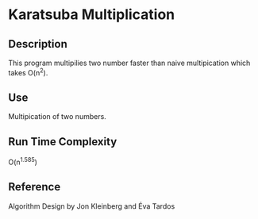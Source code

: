 # Karatsuba Multiplication

## Description
This program multipilies two number faster than naive multipication which takes O(n<sup>2</sup>).
 
## Use
Multipication of two numbers. 

## Run Time Complexity
O(n<sup>1.585</sup>)

## Reference
Algorithm Design
by Jon Kleinberg and Éva Tardos
